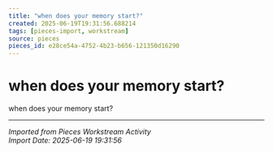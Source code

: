 ```yaml
---
title: "when does your memory start?"
created: 2025-06-19T19:31:56.688214
tags: [pieces-import, workstream]
source: pieces
pieces_id: e28ce54a-4752-4b23-b656-121350d16290
---
```


# when does your memory start?

when does your memory start?

---
*Imported from Pieces Workstream Activity*  
*Import Date: 2025-06-19 19:31:56*
